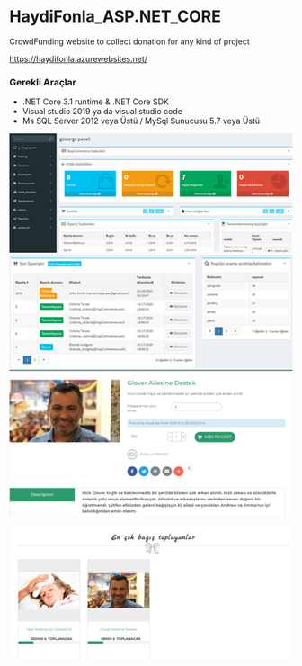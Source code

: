 # HaydiFonla_ASP.NET_CORE
CrowdFunding website to collect donation for any kind of project

https://haydifonla.azurewebsites.net/

### Gerekli Araçlar

-	.NET Core 3.1 runtime & .NET Core SDK
-	Visual studio 2019 ya da visual studio code
-	Ms SQL Server 2012 veya Üstü / MySql Sunucusu 5.7 veya Üstü




![pic1](img/Picture3.png)
<br/>
![pic1](img/Picture4.png)
<br/>
![pic1](img/Picture5.png)
<br/>

![pic1](img/Picture7.png)

